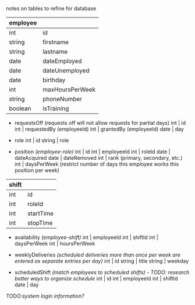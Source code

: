 notes on tables to refine for database

| employee | |
| :---------|:----------|
| int | id |
| string | firstname |
| string | lastname |
| date | dateEmployed |
| date | dateUnemployed |
| date | birthday |
| int | maxHoursPerWeek |
| string | phoneNumber |
| boolean | isTraining |

* requestsOff 
(requests off will not allow requests for partial days)
int | id
int | requestedBy (employeeId)
int | grantedBy (employeeId)
date | day

* role
int | id
string | role

* position 
_(employee-role)_
int | id
int | employeeId
int | roleId
date | dateAcquired
date | dateRemoved
int | rank (primary, secondary, etc.)
int | daysPerWeek (restrict number of days this employee works this position per week)

| shift   |           |
| :------ |:--------- |
| int     | id        |
| int     | roleId    |
| int     | startTime |
| int     | stopTime  |

* availability 
_(employee-shift)_
int | employeeId
int | shiftId
int | daysPerWeek
int | hoursPerWeek

* weeklyDeliveries 
_(scheduled deliveries more than once per week are entered as separate entries per day)_
int | id
string | title
string | weekday

* scheduledShift 
_(match employees to scheduled shifts) - TODO: research better ways to organize schedule_
int | id
int | employeeId
int  | shiftId
date  | day

TODO:_system login information?_

